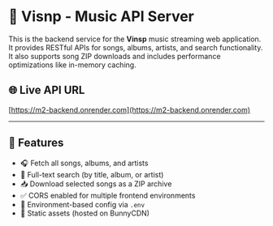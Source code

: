 # 🎵 Visnp - Music API Server

This is the backend service for the **Vinsp** music streaming web application. It provides RESTful APIs for songs, albums, artists, and search functionality. It also supports song ZIP downloads and includes performance optimizations like in-memory caching.

## 🌐 Live API URL

[https://m2-backend.onrender.com](https://m2-backend.onrender.com)

---

## 🚀 Features

- 🎧 Fetch all songs, albums, and artists
- 🔎 Full-text search (by title, album, or artist)
- 📥 Download selected songs as a ZIP archive
- ✅ CORS enabled for multiple frontend environments
- 🔐 Environment-based config via `.env`
- 📁 Static assets (hosted on BunnyCDN)



